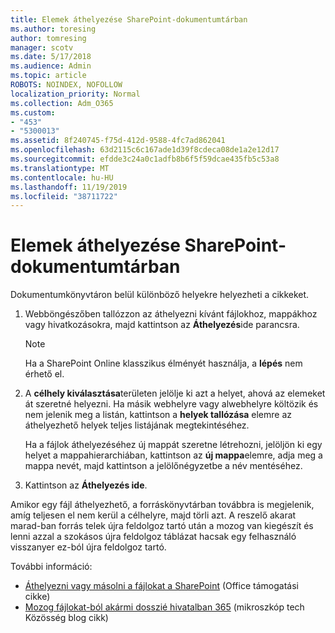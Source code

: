 ```yaml
---
title: Elemek áthelyezése SharePoint-dokumentumtárban
ms.author: toresing
author: tomresing
manager: scotv
ms.date: 5/17/2018
ms.audience: Admin
ms.topic: article
ROBOTS: NOINDEX, NOFOLLOW
localization_priority: Normal
ms.collection: Adm_O365
ms.custom:
- "453"
- "5300013"
ms.assetid: 8f240745-f75d-412d-9588-4fc7ad862041
ms.openlocfilehash: 63d2115c6c167ade1d39f8cdeca08de1a2e12d17
ms.sourcegitcommit: efdde3c24a0c1adfb8b6f5f59dcae435fb5c53a8
ms.translationtype: MT
ms.contentlocale: hu-HU
ms.lasthandoff: 11/19/2019
ms.locfileid: "38711722"
---
```

# <a name="move-items-in-a-sharepoint-document-library"></a>Elemek áthelyezése SharePoint-dokumentumtárban

Dokumentumkönyvtáron belül különböző helyekre helyezheti a cikkeket.
  
1. Webböngészőben tallózzon az áthelyezni kívánt fájlokhoz, mappákhoz vagy hivatkozásokra, majd kattintson az **Áthelyezés**ide parancsra.

    > [!NOTE]
    > Ha a SharePoint Online klasszikus élményét használja, a **lépés** nem érhető el.
  
2. A **célhely kiválasztása**területen jelölje ki azt a helyet, ahová az elemeket át szeretné helyezni. Ha másik webhelyre vagy alwebhelyre költözik és nem jelenik meg a listán, kattintson a **helyek tallózása** elemre az áthelyezhető helyek teljes listájának megtekintéséhez.

    Ha a fájlok áthelyezéséhez új mappát szeretne létrehozni, jelöljön ki egy helyet a mappahierarchiában, kattintson az **új mappa**elemre, adja meg a mappa nevét, majd kattintson a jelölőnégyzetbe a név mentéséhez.

3. Kattintson az **Áthelyezés ide**.

 Amikor egy fájl áthelyezhető, a forráskönyvtárban továbbra is megjelenik, amíg teljesen el nem kerül a célhelyre, majd törli azt. A reszelő akarat marad-ban forrás telek újra feldolgoz tartó után a mozog van kiegészít és lenni azzal a szokásos újra feldolgoz táblázat hacsak egy felhasználó visszanyer ez-ból újra feldolgoz tartó.

További információ:

 - [Áthelyezni vagy másolni a fájlokat a SharePoint](https://support.office.com/article/move-or-copy-files-in-sharepoint-00e2f483-4df3-46be-a861-1f5f0c1a87bc) (Office támogatási cikke)
 - [Mozog fájlokat-ból akármi dosszié hivatalban 365](https://techcommunity.microsoft.com/t5/Microsoft-SharePoint-Blog/Now-move-files-anywhere-in-Office-365-SharePoint-and-OneDrive/ba-p/146973) (mikroszkóp tech Közösség blog cikk) 